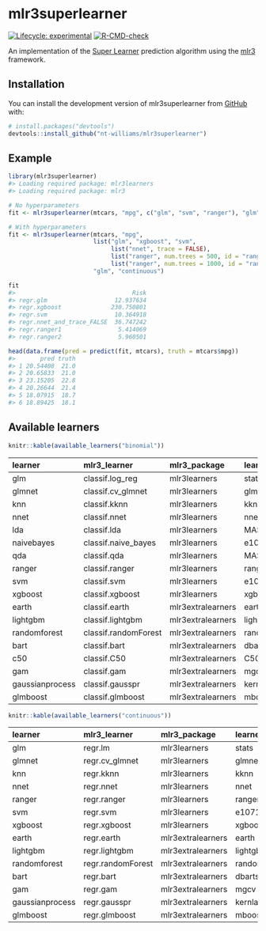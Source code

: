 
<!-- README.md is generated from README.Rmd. Please edit that file -->

# mlr3superlearner

<!-- badges: start -->

[![Lifecycle:
experimental](https://img.shields.io/badge/lifecycle-experimental-orange.svg)](https://lifecycle.r-lib.org/articles/stages.html#experimental)
[![R-CMD-check](https://github.com/nt-williams/mlr3superlearner/actions/workflows/R-CMD-check.yaml/badge.svg)](https://github.com/nt-williams/mlr3superlearner/actions/workflows/R-CMD-check.yaml)
<!-- badges: end -->

An implementation of the [Super
Learner](https://biostats.bepress.com/ucbbiostat/paper266/) prediction
algorithm using the [mlr3](https://mlr3.mlr-org.com/) framework.

## Installation

You can install the development version of mlr3superlearner from
[GitHub](https://github.com/) with:

``` r
# install.packages("devtools")
devtools::install_github("nt-williams/mlr3superlearner")
```

## Example

``` r
library(mlr3superlearner)
#> Loading required package: mlr3learners
#> Loading required package: mlr3

# No hyperparameters
fit <- mlr3superlearner(mtcars, "mpg", c("glm", "svm", "ranger"), "glm", "continuous")

# With hyperparameters
fit <- mlr3superlearner(mtcars, "mpg", 
                        list("glm", "xgboost", "svm",
                             list("nnet", trace = FALSE),
                             list("ranger", num.trees = 500, id = "ranger1"),
                             list("ranger", num.trees = 1000, id = "ranger2")), 
                        "glm", "continuous")

fit
#>                                 Risk
#> regr.glm                   12.937634
#> regr.xgboost              230.750801
#> regr.svm                   10.364918
#> regr.nnet_and_trace_FALSE  36.747242
#> regr.ranger1                5.414069
#> regr.ranger2                5.960501

head(data.frame(pred = predict(fit, mtcars), truth = mtcars$mpg))
#>       pred truth
#> 1 20.54408  21.0
#> 2 20.65833  21.0
#> 3 23.15205  22.8
#> 4 20.26644  21.4
#> 5 18.07915  18.7
#> 6 18.89425  18.1
```

## Available learners

``` r
knitr::kable(available_learners("binomial"))
```

| learner         | mlr3_learner         | mlr3_package      | learner_package |
|:----------------|:---------------------|:------------------|:----------------|
| glm             | classif.log_reg      | mlr3learners      | stats           |
| glmnet          | classif.cv_glmnet    | mlr3learners      | glmnet          |
| knn             | classif.kknn         | mlr3learners      | kknn            |
| nnet            | classif.nnet         | mlr3learners      | nnet            |
| lda             | classif.lda          | mlr3learners      | MASS            |
| naivebayes      | classif.naive_bayes  | mlr3learners      | e1071           |
| qda             | classif.qda          | mlr3learners      | MASS            |
| ranger          | classif.ranger       | mlr3learners      | ranger          |
| svm             | classif.svm          | mlr3learners      | e1071           |
| xgboost         | classif.xgboost      | mlr3learners      | xgboost         |
| earth           | classif.earth        | mlr3extralearners | earth           |
| lightgbm        | classif.lightgbm     | mlr3extralearners | lightgbm        |
| randomforest    | classif.randomForest | mlr3extralearners | randomForest    |
| bart            | classif.bart         | mlr3extralearners | dbarts          |
| c50             | classif.C50          | mlr3extralearners | C50             |
| gam             | classif.gam          | mlr3extralearners | mgcv            |
| gaussianprocess | classif.gausspr      | mlr3extralearners | kernlab         |
| glmboost        | classif.glmboost     | mlr3extralearners | mboost          |

``` r
knitr::kable(available_learners("continuous"))
```

| learner         | mlr3_learner      | mlr3_package      | learner_package |
|:----------------|:------------------|:------------------|:----------------|
| glm             | regr.lm           | mlr3learners      | stats           |
| glmnet          | regr.cv_glmnet    | mlr3learners      | glmnet          |
| knn             | regr.kknn         | mlr3learners      | kknn            |
| nnet            | regr.nnet         | mlr3learners      | nnet            |
| ranger          | regr.ranger       | mlr3learners      | ranger          |
| svm             | regr.svm          | mlr3learners      | e1071           |
| xgboost         | regr.xgboost      | mlr3learners      | xgboost         |
| earth           | regr.earth        | mlr3extralearners | earth           |
| lightgbm        | regr.lightgbm     | mlr3extralearners | lightgbm        |
| randomforest    | regr.randomForest | mlr3extralearners | randomForest    |
| bart            | regr.bart         | mlr3extralearners | dbarts          |
| gam             | regr.gam          | mlr3extralearners | mgcv            |
| gaussianprocess | regr.gausspr      | mlr3extralearners | kernlab         |
| glmboost        | regr.glmboost     | mlr3extralearners | mboost          |
